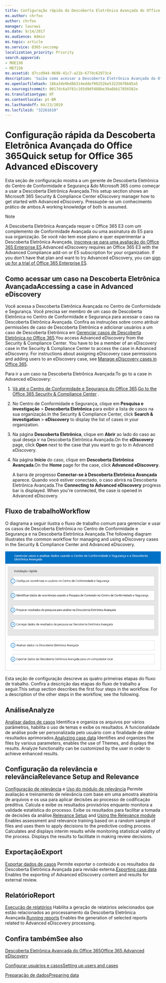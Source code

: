```yaml
---
title: Configuração rápida da Descoberta Eletrônica Avançada do Office 365
ms.author: chrfox
author: chrfox
manager: laurawi
ms.date: 9/14/2017
ms.audience: Admin
ms.topic: article
ms.service: O365-seccomp
localization_priority: Priority
search.appverid:
- MOE150
- MET150
ms.assetid: d7ccd944-9698-41c7-a21b-677dc62973c4
description: 'Saiba como acessar a Descoberta Eletrônica Avançada do Office 365 pelo Centro de Conformidade e Segurança do Office 365 e analisar o fluxo de trabalho típico para usar a Descoberta Eletrônica avançada.  '
ms.openlocfilehash: 18ba3de9bd8b314eddef90252be532256f0b85a5
ms.sourcegitcommit: 0017dc6a5f81c165d9dfd88be39a6bb17856582e
ms.translationtype: HT
ms.contentlocale: pt-BR
ms.lasthandoff: 04/23/2019
ms.locfileid: "32261610"
---
```

# <a name="quick-setup-for-office-365-advanced-ediscovery"></a><span data-ttu-id="d36e8-103">Configuração rápida da Descoberta Eletrônica Avançada do Office 365</span><span class="sxs-lookup"><span data-stu-id="d36e8-103">Quick setup for Office 365 Advanced eDiscovery</span></span>

<span data-ttu-id="d36e8-104">Esta seção de configuração mostra a um gerente de Descoberta Eletrônica do Centro de Conformidade e Segurança &amp;do Microsoft 365 como começar a usar a Descoberta Eletrônica Avançada.</span><span class="sxs-lookup"><span data-stu-id="d36e8-104">This setup section shows an Microsoft 365 Security &amp; Compliance Center eDiscovery manager how to get started with Advanced eDiscovery.</span></span> <span data-ttu-id="d36e8-105">Pressupõe-se um conhecimento prático de ambos.</span><span class="sxs-lookup"><span data-stu-id="d36e8-105">A working knowledge of both is assumed.</span></span>
  
> [!NOTE]
> <span data-ttu-id="d36e8-p102">A Descoberta Eletrônica Avançada requer o Office 365 E3 com um complemento de Conformidade Avançada ou uma assinatura do E5 para sua organização. Se você não tem esse plano e quer experimentar a Descoberta Eletrônica Avançada, [inscreva-se para uma avaliação do Office 365 Enterprise E5](https://go.microsoft.com/fwlink/p/?LinkID=698279).</span><span class="sxs-lookup"><span data-stu-id="d36e8-p102">Advanced eDiscovery requires an Office 365 E3 with the Advanced Compliance add-on or E5 subscription for your organization. If you don't have that plan and want to try Advanced eDiscovery, you can [sign up for a trial of Office 365 Enterprise E5](https://go.microsoft.com/fwlink/p/?LinkID=698279).</span></span> 
  
## <a name="accessing-a-case-in-advanced-ediscovery"></a><span data-ttu-id="d36e8-108">Como acessar um caso na Descoberta Eletrônica Avançada</span><span class="sxs-lookup"><span data-stu-id="d36e8-108">Accessing a case in Advanced eDiscovery</span></span>

<span data-ttu-id="d36e8-p103">Você acessa a Descoberta Eletrônica Avançada no Centro de Conformidade e Segurança. Você precisa ser membro de um caso de Descoberta Eletrônica no Centro de Conformidade e Segurança para acessar o caso na Descoberta Eletrônica Avançada. Confira as instruções sobre como atribuir permissões de caso de Descoberta Eletrônica e adicionar usuários a um caso de Descoberta Eletrônica em [Gerenciar casos de Descoberta Eletrônica no Office 365](manage-ediscovery-cases.md).</span><span class="sxs-lookup"><span data-stu-id="d36e8-p103">You access Advanced eDiscovery from the Security &amp; Compliance Center. You have to be a member of an eDiscovery case in the Security &amp; Compliance Center to access the case in Advanced eDiscovery. For instructions about assigning eDiscovery case permissions and adding users to an eDiscovery case, see [Manage eDiscovery cases in Office 365](manage-ediscovery-cases.md).</span></span> 
  
<span data-ttu-id="d36e8-112">Para ir a um caso na Descoberta Eletrônica Avançada:</span><span class="sxs-lookup"><span data-stu-id="d36e8-112">To go to a case in Advanced eDiscovery:</span></span> 
  
1. <span data-ttu-id="d36e8-113">[Vá até o Centro de Conformidade e Segurança do Office 365](go-to-the-securitycompliance-center.md).</span><span class="sxs-lookup"><span data-stu-id="d36e8-113">[Go to the Office 365 Security &amp; Compliance Center](go-to-the-securitycompliance-center.md) .</span></span> 
    
2. <span data-ttu-id="d36e8-114">No Centro de Conformidade e Segurança, clique em **Pesquisa e investigação** \> **Descoberta Eletrônica** para exibir a lista de casos na sua organização.</span><span class="sxs-lookup"><span data-stu-id="d36e8-114">In the Security &amp; Compliance Center, click **Search &amp; investigation** \> **eDiscovery** to display the list of cases in your organization.</span></span> 
    
3. <span data-ttu-id="d36e8-115">Na página **Descoberta Eletrônica**, clique em **Abrir** ao lado do caso ao qual deseja ir na Descoberta Eletrônica Avançada.</span><span class="sxs-lookup"><span data-stu-id="d36e8-115">On the **eDiscovery** page, click **Open** next to the case that you want to go to in Advanced eDiscovery.</span></span> 
    
4. <span data-ttu-id="d36e8-116">Na página **Início** do caso, clique em **Descoberta Eletrônica Avançada**.</span><span class="sxs-lookup"><span data-stu-id="d36e8-116">On the **Home** page for the case, click **Advanced eDiscovery**.</span></span>
    
    <span data-ttu-id="d36e8-p104">A barra de progresso **Conectar-se à Descoberta Eletrônica Avançada** aparece. Quando você estiver conectado, o caso abrirá na Descoberta Eletrônica Avançada.</span><span class="sxs-lookup"><span data-stu-id="d36e8-p104">The **Connecting to Advanced eDiscovery** progress bar is displayed. When you're connected, the case is opened in Advanced eDiscovery.</span></span> 
    
## <a name="workflow"></a><span data-ttu-id="d36e8-119">Fluxo de trabalho</span><span class="sxs-lookup"><span data-stu-id="d36e8-119">Workflow</span></span>

<span data-ttu-id="d36e8-120">O diagrama a seguir ilustra o fluxo de trabalho comum para gerenciar e usar os casos de Descoberta Eletrônica no Centro de Conformidade e Segurança e na Descoberta Eletrônica Avançada.</span><span class="sxs-lookup"><span data-stu-id="d36e8-120">The following diagram illustrates the common workflow for managing and using eDiscovery cases in the Security &amp; Compliance Center and Advanced eDiscovery.</span></span> 
  
![Diagrama que mostra o fluxo de trabalho de Descoberta Eletrônica Avançada do Office 365 de quatro fases na instalação, inclusive a configuração de usuários e casos, identificação dos dados de caso, exportação e processamento, além das fases de análise e exportação para o computador local.](media/76589ccc-789d-4581-b3a8-98d339b05979.png)
  
<span data-ttu-id="d36e8-p105">Esta seção de configuração descreve as quatro primeiras etapas do fluxo de trabalho. Confira a descrição das etapas do fluxo de trabalho a seguir.</span><span class="sxs-lookup"><span data-stu-id="d36e8-p105">This setup section describes the first four steps in the workflow. For a description of the other steps in the workflow, see the following.</span></span>
  
## <a name="analyze"></a><span data-ttu-id="d36e8-124">Análise</span><span class="sxs-lookup"><span data-stu-id="d36e8-124">Analyze</span></span>

<span data-ttu-id="d36e8-p106">[Analisar dados de casos](analyze-case-data-with-advanced-ediscovery.md) Identifica e organiza os arquivos por vários parâmetros, habilita o uso de temas e exibe os resultados. A funcionalidade de análise pode ser personalizada pelo usuário com a finalidade de obter resultados aprimorados.</span><span class="sxs-lookup"><span data-stu-id="d36e8-p106">[Analyzing case data](analyze-case-data-with-advanced-ediscovery.md) Identifies and organizes the files by various parameters, enables the use of Themes, and displays the results. Analyze functionality can be customized by the user in order to achieve enhanced results.</span></span> 
  
## <a name="relevance-setup-and-relevance"></a><span data-ttu-id="d36e8-127">Configuração da relevância e relevância</span><span class="sxs-lookup"><span data-stu-id="d36e8-127">Relevance Setup and Relevance</span></span>

<span data-ttu-id="d36e8-p107">[Configuração de relevância](manage-relevance-setup-in-advanced-ediscovery.md) e [Uso do módulo de relevância](use-relevance-in-advanced-ediscovery.md) Permite avaliação e treinamento de relevância com base em uma amostra aleatória de arquivos e os usa para aplicar decisões ao processo de codificação preditiva. Calcula e exibe os resultados provisórios enquanto monitora a validade estatística do processo. Exibe os resultados para facilitar a tomada de decisões da análise.</span><span class="sxs-lookup"><span data-stu-id="d36e8-p107">[Relevance Setup](manage-relevance-setup-in-advanced-ediscovery.md) and [Using the Relevance module](use-relevance-in-advanced-ediscovery.md) Enables assessment and relevance training based on a random sample of files and uses them to apply decisions to the predictive coding process. Calculates and displays interim results while monitoring statistical validity of the process. Displays the results to facilitate in making review decisions.</span></span> 
  
## <a name="export"></a><span data-ttu-id="d36e8-131">Exportação</span><span class="sxs-lookup"><span data-stu-id="d36e8-131">Export</span></span>

<span data-ttu-id="d36e8-132">[Exportar dados de casos](export-case-data-in-advanced-ediscovery.md) Permite exportar o conteúdo e os resultados da Descoberta Eletrônica Avançada para revisão externa.</span><span class="sxs-lookup"><span data-stu-id="d36e8-132">[Exporting case data](export-case-data-in-advanced-ediscovery.md) Enables the exporting of Advanced eDiscovery content and results for external review.</span></span> 
  
## <a name="report"></a><span data-ttu-id="d36e8-133">Relatório</span><span class="sxs-lookup"><span data-stu-id="d36e8-133">Report</span></span>

<span data-ttu-id="d36e8-134">[Execução de relatórios](run-reports-in-advanced-ediscovery.md) Habilita a geração de relatórios selecionados que estão relacionados ao processamento da Descoberta Eletrônica Avançada.</span><span class="sxs-lookup"><span data-stu-id="d36e8-134">[Running reports](run-reports-in-advanced-ediscovery.md) Enables the generation of selected reports related to Advanced eDiscovery processing.</span></span> 
  
## <a name="see-also"></a><span data-ttu-id="d36e8-135">Confira também</span><span class="sxs-lookup"><span data-stu-id="d36e8-135">See also</span></span>

[<span data-ttu-id="d36e8-136">Descoberta Eletrônica Avançada do Office 365</span><span class="sxs-lookup"><span data-stu-id="d36e8-136">Office 365 Advanced eDiscovery</span></span>](office-365-advanced-ediscovery.md)
  
[<span data-ttu-id="d36e8-137">Configurar usuários e casos</span><span class="sxs-lookup"><span data-stu-id="d36e8-137">Setting up users and cases</span></span>](set-up-users-and-cases-in-advanced-ediscovery.md)
  
[<span data-ttu-id="d36e8-138">Preparação de dados</span><span class="sxs-lookup"><span data-stu-id="d36e8-138">Preparing data</span></span>](prepare-data-for-advanced-ediscovery.md)


